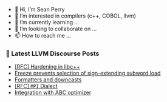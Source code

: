 - 👋 Hi, I’m Sean Perry
- 👀 I’m interested in compilers (c++, COBOL, llvm)
- 🌱 I’m currently learning ...
- 💞️ I’m looking to collaborate on ...
- 📫 How to reach me ...

<!---
s66perry/s66perry is a ✨ special ✨ repository because its `README.md` (this file) appears on your GitHub profile.
You can click the Preview link to take a look at your changes.
--->
### 📕 Latest LLVM Discourse Posts

<!-- DISCOURSE-LLVM:START -->
- [[RFC] Hardening in libc++](https://discourse.llvm.org/t/rfc-hardening-in-libc/73925#post_14)
- [Freeze prevents selection of sign-extending subword load](https://discourse.llvm.org/t/freeze-prevents-selection-of-sign-extending-subword-load/74729#post_2)
- [Formatters and downcasts](https://discourse.llvm.org/t/formatters-and-downcasts/74743#post_3)
- [[RFC] `MPI` Dialect](https://discourse.llvm.org/t/rfc-mpi-dialect/74705?page=2#post_21)
- [Integration with ABC optimizer](https://discourse.llvm.org/t/integration-with-abc-optimizer/65264#post_9)
<!-- DISCOURSE-LLVM:END -->
